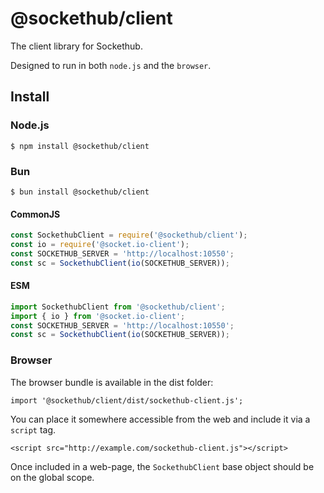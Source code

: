 # @sockethub/client

The client library for Sockethub.

Designed to run in both `node.js` and the `browser`.

## Install

### Node.js

`$ npm install @sockethub/client`

### Bun

`$ bun install @sockethub/client`

#### CommonJS

```javascript
const SockethubClient = require('@sockethub/client');
const io = require('@socket.io-client');
const SOCKETHUB_SERVER = 'http://localhost:10550';
const sc = SockethubClient(io(SOCKETHUB_SERVER));
```

#### ESM

```javascript
import SockethubClient from '@sockethub/client';
import { io } from '@socket.io-client';
const SOCKETHUB_SERVER = 'http://localhost:10550';
const sc = SockethubClient(io(SOCKETHUB_SERVER));
```

### Browser

The browser bundle is available in the dist folder:

```
import '@sockethub/client/dist/sockethub-client.js';
```

You can place it somewhere accessible from the web and include
it via a `script` tag.

```
<script src="http://example.com/sockethub-client.js"></script>
```

Once included in a web-page, the `SockethubClient` base object
should be on the global scope.
